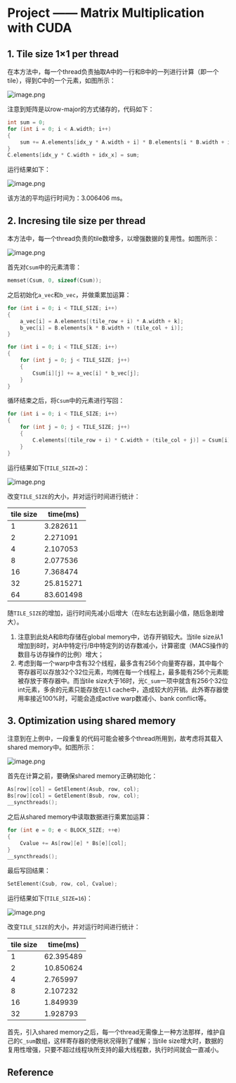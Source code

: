 # Project —— Matrix Multiplication with CUDA

## 1. Tile size 1×1 per thread

在本方法中，每一个thread负责抽取A中的一行和B中的一列进行计算（即一个tile），得到C中的一个元素，如图所示：

![image.png](https://s2.loli.net/2023/05/22/RIQzjDlUGoudJvC.png)

注意到矩阵是以row-major的方式储存的，代码如下：

```c++
int sum = 0;
for (int i = 0; i < A.width; i++) 
{
    sum += A.elements[idx_y * A.width + i] * B.elements[i * B.width + idx_x];
}
C.elements[idx_y * C.width + idx_x] = sum;
```

运行结果如下：

![image.png](https://s2.loli.net/2023/05/22/OHR1FU9A82mfSMC.png)

该方法的平均运行时间为：3.006406 ms。

## 2. Incresing tile size per thread

本方法中，每一个thread负责的tile数增多，以增强数据的复用性。如图所示：

![image.png](https://s2.loli.net/2023/05/22/4ePwj9tYcQ2EKMA.png)

首先对`Csum`中的元素清零：

```c++
memset(Csum, 0, sizeof(Csum));
```

之后初始化`a_vec`和`b_vec`，并做乘累加运算：

```c++
for (int i = 0; i < TILE_SIZE; i++)
{
    a_vec[i] = A.elements[(tile_row + i) * A.width + k];
    b_vec[i] = B.elements[k * B.width + (tile_col + i)];
}

for (int i = 0; i < TILE_SIZE; i++)
{
    for (int j = 0; j < TILE_SIZE; j++)
    {
        Csum[i][j] += a_vec[i] * b_vec[j];
    }
} 
```

循环结束之后，将`Csum`中的元素进行写回：

```c++
for (int i = 0; i < TILE_SIZE; i++)
{
    for (int j = 0; j < TILE_SIZE; j++)
    {
        C.elements[(tile_row + i) * C.width + (tile_col + j)] = Csum[i][j];
    }
}
```

运行结果如下(`TILE_SIZE=2`)：

![image.png](https://s2.loli.net/2023/05/23/JwB6jAzhTfyREo9.png)

改变`TILE_SIZE`的大小，并对运行时间进行统计：

| tile size | time(ms) |
| --------- | -------- |
|     1     | 3.282611 |
|     2     | 2.271091 |
|     4     | 2.107053 |
|     8     | 2.077536 |
|    16     | 7.368474 |
|    32     | 25.815271|
|    64     | 83.601498|

随`TILE_SIZE`的增加，运行时间先减小后增大（在8左右达到最小值，随后急剧增大）。

1. 注意到此处A和B均存储在global memory中，访存开销较大。当tile size从1增加到8时，对A中特定行/B中特定列的访存数减小，计算密度（MACS操作的数目与访存操作的比例）增大；
2. 考虑到每一个warp中含有32个线程，最多含有256个向量寄存器，其中每个寄存器可以存放32个32位元素，均摊在每一个线程上，最多能有256个元素能被存放于寄存器中。而当tile size大于16时，光`C_sum`一项中就含有256个32位int元素，多余的元素只能存放在L1 cache中，造成较大的开销。此外寄存器使用率接近100%时，可能会造成active warp数减小、bank conflict等。

## 3. Optimization using shared memory

注意到在上例中，一段重复的代码可能会被多个thread所用到，故考虑将其载入shared memory中。如图所示：

![image.png](https://s2.loli.net/2023/05/22/tnwG183rLXzkTAb.png)

首先在计算之前，要确保shared memory正确初始化：

```c++
As[row][col] = GetElement(Asub, row, col);
Bs[row][col] = GetElement(Bsub, row, col);
__syncthreads();
```

之后从shared memory中读取数据进行乘累加运算：

```c++
for (int e = 0; e < BLOCK_SIZE; ++e)
{
    Cvalue += As[row][e] * Bs[e][col];
}
__syncthreads();
```

最后写回结果：

```c++
SetElement(Csub, row, col, Cvalue);
```

运行结果如下(`TILE_SIZE=16`)：

![image.png](https://s2.loli.net/2023/05/23/dUXTZPh62fRVj1p.png)

改变`TILE_SIZE`的大小，并对运行时间进行统计：

| tile size | time(ms) |
| --------- | -------- |
|     1     | 62.395489|
|     2     | 10.850624|
|     4     | 2.765997 |
|     8     | 2.107232 |
|    16     | 1.849939 |
|    32     | 1.928793 |

首先，引入shared memory之后，每一个thread无需像上一种方法那样，维护自己的`C_sum`数组，这样寄存器的使用状况得到了缓解；当tile size增大时，数据的复用性增强，只要不超过线程块所支持的最大线程数，执行时间就会一直减小。

## Reference

[^1]: [Achieved Occupancy](https://docs.nvidia.com/gameworks/content/developertools/desktop/analysis/report/cudaexperiments/kernellevel/achievedoccupancy.htm)

[^2]: [CUDA 矩阵乘法终极优化指南](https://zhuanlan.zhihu.com/p/410278370)